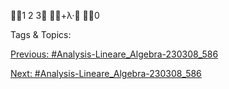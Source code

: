 1
2
3
+λ·
0

   Tags & Topics:
   

[Previous: #Analysis-Lineare_Algebra-230308_586](Analysis-Lineare_Algebra-230308_586.md)

[Next: #Analysis-Lineare_Algebra-230308_586](Analysis-Lineare_Algebra-230308_586.md)